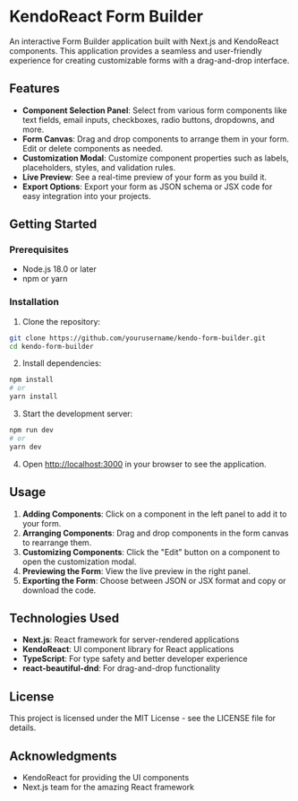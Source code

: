 # KendoReact Form Builder

An interactive Form Builder application built with Next.js and KendoReact components. This application provides a seamless and user-friendly experience for creating customizable forms with a drag-and-drop interface.

## Features

- **Component Selection Panel**: Select from various form components like text fields, email inputs, checkboxes, radio buttons, dropdowns, and more.
- **Form Canvas**: Drag and drop components to arrange them in your form. Edit or delete components as needed.
- **Customization Modal**: Customize component properties such as labels, placeholders, styles, and validation rules.
- **Live Preview**: See a real-time preview of your form as you build it.
- **Export Options**: Export your form as JSON schema or JSX code for easy integration into your projects.

## Getting Started

### Prerequisites

- Node.js 18.0 or later
- npm or yarn

### Installation

1. Clone the repository:
```bash
git clone https://github.com/yourusername/kendo-form-builder.git
cd kendo-form-builder
```

2. Install dependencies:
```bash
npm install
# or
yarn install
```

3. Start the development server:
```bash
npm run dev
# or
yarn dev
```

4. Open [http://localhost:3000](http://localhost:3000) in your browser to see the application.

## Usage

1. **Adding Components**: Click on a component in the left panel to add it to your form.
2. **Arranging Components**: Drag and drop components in the form canvas to rearrange them.
3. **Customizing Components**: Click the "Edit" button on a component to open the customization modal.
4. **Previewing the Form**: View the live preview in the right panel.
5. **Exporting the Form**: Choose between JSON or JSX format and copy or download the code.

## Technologies Used

- **Next.js**: React framework for server-rendered applications
- **KendoReact**: UI component library for React applications
- **TypeScript**: For type safety and better developer experience
- **react-beautiful-dnd**: For drag-and-drop functionality

## License

This project is licensed under the MIT License - see the LICENSE file for details.

## Acknowledgments

- KendoReact for providing the UI components
- Next.js team for the amazing React framework
